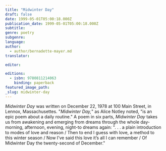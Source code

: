 ```yaml
---
title: "Midwinter Day"
draft: false
date: 1999-05-01T05:00:18.000Z
publication_date: 1999-05-01T05:00:18.000Z
subtitle:
genre: poetry
subgenre:
language:
author:
  - author/bernadette-mayer.md
translator:

editor:

editions:
  - isbn: 9780811214063
    binding: paperback
featured_image_path:
_slug: midwinter-day
---
```


_Midwinter Day_ was written on December 22, 1978 at 100 Main Street, in Lennox, Massachusettes. "_Midwinter Day,_" as Alice Notley noted, "is an epic poem about a daily routine." A poem in six parts, _Midwinter Day_ takes us from awakening and emerging from dreams through the whole day-morning, afternoon, evening, night-to dreams again: ". . . a plain introduction to modes of love and reason / Then to end I guess with love, a method to this winter season / Now I’ve said this love it’s all I can remember / Of Midwinter Day the twenty-second of December."

